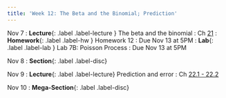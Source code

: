 ```yaml
---
title: 'Week 12: The Beta and the Binomial; Prediction'
---
```


Nov 7
: **Lecture**{: .label .label-lecture } The beta and the binomial
    : Ch [21](http://prob140.org/textbook/content/Chapter_21/00_The_Beta_and_the_Binomial.html)
: **Homework**{: .label .label-hw } Homework 12
    : Due Nov 13 at 5PM
: **Lab**{: .label .label-lab } Lab 7B: Poisson Process
    : Due Nov 13 at 5PM

Nov 8
: **Section**{: .label .label-disc}

Nov 9
: **Lecture**{: .label .label-lecture} Prediction and error
    : Ch [22.1 - 22.2](http://prob140.org/textbook/content/Chapter_22/00_Prediction.html)

Nov 10
: **Mega-Section**{: .label .label-disc}